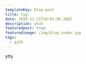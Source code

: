 ```yaml
---
templateKey: blog-post
title: tyg
date: 2020-11-21T20:01:06.286Z
description: yhuh
featuredpost: true
featuredimage: /img/blog-index.jpg
tags:
  - gjhh
---
```

ytty